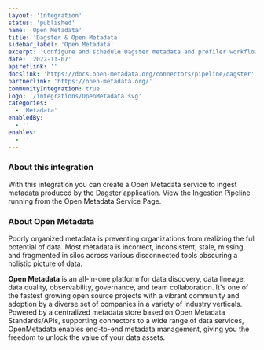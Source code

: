 ```yaml
---
layout: 'Integration'
status: 'published'
name: 'Open Metadata'
title: 'Dagster & Open Metadata'
sidebar_label: 'Open Metadata'
excerpt: 'Configure and schedule Dagster metadata and profiler workflows from the OpenMetadata UI.'
date: '2022-11-07'
apireflink: ''
docslink: 'https://docs.open-metadata.org/connectors/pipeline/dagster'
partnerlink: 'https://open-metadata.org/'
communityIntegration: true
logo: '/integrations/OpenMetadata.svg'
categories:
  - 'Metadata'
enabledBy:
  - ''
enables:
  - ''
---
```


### About this integration

With this integration you can create a Open Metadata service to ingest metadata produced by the Dagster application. View the Ingestion Pipeline running from the Open Metadata Service Page.

### About Open Metadata

Poorly organized metadata is preventing organizations from realizing the full potential of data. Most metadata is incorrect, inconsistent, stale, missing, and fragmented in silos across various disconnected tools obscuring a holistic picture of data.

**Open Metadata** is an all-in-one platform for data discovery, data lineage, data quality, observability, governance, and team collaboration. It's one of the fastest growing open source projects with a vibrant community and adoption by a diverse set of companies in a variety of industry verticals. Powered by a centralized metadata store based on Open Metadata Standards/APIs, supporting connectors to a wide range of data services, OpenMetadata enables end-to-end metadata management, giving you the freedom to unlock the value of your data assets.

